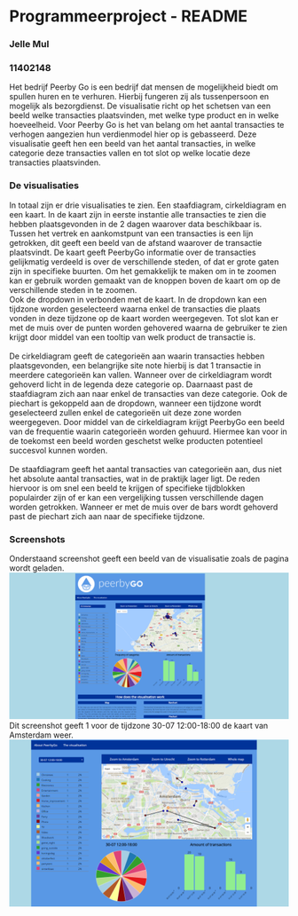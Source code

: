 # Programmeerproject - README
### Jelle Mul
### 11402148

Het bedrijf Peerby Go is een bedrijf dat mensen de mogelijkheid biedt om spullen huren en te verhuren. Hierbij fungeren zij als tussenpersoon en mogelijk als bezorgdienst. De visualisatie richt op het schetsen van een beeld welke transacties plaatsvinden, met welke type product en in welke hoeveelheid. Voor Peerby Go is het van belang om het aantal transacties te verhogen aangezien hun verdienmodel hier op is gebasseerd. Deze visualisatie geeft hen een beeld van het aantal transacties, in welke categorie deze transacties vallen en tot slot op welke locatie deze transacties plaatsvinden.

### De visualisaties
In totaal zijn er drie visualisaties te zien. Een staafdiagram, cirkeldiagram en een kaart. In de kaart zijn in eerste instantie alle transacties te zien die hebben plaatsgevonden in de 2 dagen waarover data beschikbaar is. Tussen het vertrek en aankomstpunt van een transacties is een lijn getrokken, dit geeft een beeld van de afstand waarover de transactie plaatsvindt. De kaart geeft PeerbyGo informatie over de transacties gelijkmatig verdeeld is over de verschillende steden, of dat er grote gaten zijn in specifieke buurten. Om het gemakkelijk te maken om in te zoomen kan er gebruik worden gemaakt van de knoppen boven de kaart om op de verschillende steden in te zoomen.
<br>
Ook de dropdown in verbonden met de kaart. In de dropdown kan een tijdzone worden geselecteerd waarna enkel de transacties die plaats vonden in deze tijdzone op de kaart worden weergegeven. Tot slot kan er met de muis over de punten worden gehovered waarna de gebruiker te zien krijgt door middel van een tooltip van welk product de transactie is.
<br>
<br>
De cirkeldiagram geeft de categorieën aan waarin transacties hebben plaatsgevonden, een belangrijke site note hierbij is dat 1 transactie in meerdere categorieën kan vallen. Wanneer over de cirkeldiagram wordt gehoverd licht in de legenda deze categorie op. Daarnaast past de staafdiagram zich aan naar enkel de transacties van deze categorie. Ook de piechart is gekoppeld aan de dropdown, wanneer een tijdzone wordt geselecteerd zullen enkel de categorieën uit deze zone worden weergegeven. Door middel van de cirkeldiagram krijgt PeerbyGo een beeld van de frequentie waarin categorieën worden gehuurd. Hiermee kan voor in de toekomst een beeld worden geschetst welke producten potentieel succesvol kunnen worden.
<br>
<br>
De staafdiagram geeft het aantal transacties van categorieën aan, dus niet het absolute aantal transacties, wat in de praktijk lager ligt. De reden hiervoor is om snel een beeld te krijgen of specifieke tijdblokken populairder zijn of er kan een vergelijking tussen verschillende dagen worden getrokken. Wanneer er met de muis over de bars wordt gehoverd past de piechart zich aan naar de specifieke tijdzone.

### Screenshots
Onderstaand screenshot geeft een beeld van de visualisatie zoals de pagina wordt geladen.
![alt text](https://github.com/JelleMul/programmeerproject/blob/master/doc/eind_screenshot.PNG "screenshot pagina")
<br>
Dit screenshot geeft 1 voor de tijdzone 30-07 12:00-18:00 de kaart van Amsterdam weer.
![alt text](https://github.com/JelleMul/programmeerproject/blob/master/doc/Amsterdam.PNG "screenshot Amsterdam met 1 tijdzone")
